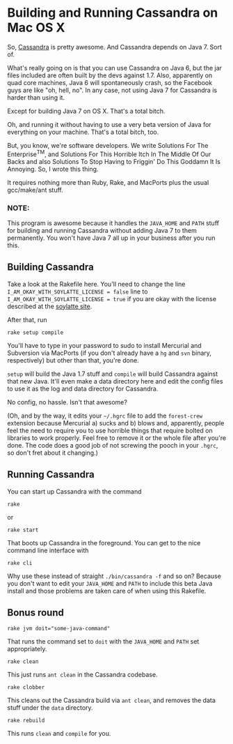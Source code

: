 # Building and Running Cassandra on Mac OS X

So, [Cassandra](http://incubator.apache.org/projects/cassandra.html)
is pretty awesome. And Cassandra depends on Java 7. Sort of.

What's really going on is that you can use Cassandra on Java 6, but
the jar files included are often built by the devs against 1.7. Also,
apparently on quad core machines, Java 6 will spontaneously crash, so
the Facebook guys are like "oh, hell, no". In any case, not using Java
7 for Cassandra is harder than using it.

Except for building Java 7 on OS X. That's a total bitch.

Oh, and running it without having to use a very beta version of Java
for everything on your machine. That's a total bitch, too.

But, you know, we're software developers. We write Solutions For The
Enterprise<sup>TM</sup>, and Solutions For This Horrible
Itch In The Middle Of Our Backs and also Solutions To Stop Having to
Friggin' Do This Goddamn It Is Annoying. So, I wrote this thing.

It requires nothing more than Ruby, Rake, and MacPorts plus the usual
gcc/make/ant stuff.

### NOTE:

This program is awesome because it handles the `JAVA_HOME` and `PATH`
stuff for building and running Cassandra without adding Java 7 to them
permanently. You won't have Java 7 all up in your business after you
run this.

## Building Cassandra

Take a look at the Rakefile here. You'll need to change the line
`I_AM_OKAY_WITH_SOYLATTE_LICENSE = false` line to
`I_AM_OKAY_WITH_SOYLATTE_LICENSE = true` if you are okay with the
license described at the [soylatte
site](http://landonf.bikemonkey.org/static/soylatte/#get).

After that, run
    
    rake setup compile

You'll have to type in your password to sudo to install Mercurial and
Subversion via MacPorts (if you don't already have a `hg` and `svn`
binary, respectively) but other than that, you're done.

`setup` will build the Java 1.7 stuff and `compile` will build
Cassandra against that new Java. It'll even make a data directory here
and edit the config files to use it as the log and data directory for
Cassandra.

No config, no hassle. Isn't that awesome?

(Oh, and by the way, it edits your `~/.hgrc` file to add the
`forest-crew` extension because Mercurial a) sucks and b) blows and,
apparently, people feel the need to require you to use horrible things
that require bolted on libraries to work properly. Feel free to remove
it or the whole file after you're done. The code does a good job of
not screwing the pooch in your `.hgrc`, so don't fret about it
changing.)

## Running Cassandra

You can start up Cassandra with the command

    rake
or

    rake start

That boots up Cassandra in the foreground. You can get to the nice
command line interface with

    rake cli

Why use these instead of straight `./bin/cassandra -f` and so on?
Because you don't want to edit your `JAVA_HOME` and `PATH` to include this
beta Java install and those problems are taken care of when using this
Rakefile.

## Bonus round

    rake jvm doit="some-java-command"

That runs the command set to `doit` with the `JAVA_HOME` and `PATH` set
appropriately.

    rake clean

This just runs `ant clean` in the Cassandra codebase.

    rake clobber

This cleans out the Cassandra build via `ant clean`, and removes the data stuff under
the `data` directory.

    rake rebuild

This runs `clean` and `compile` for you.
